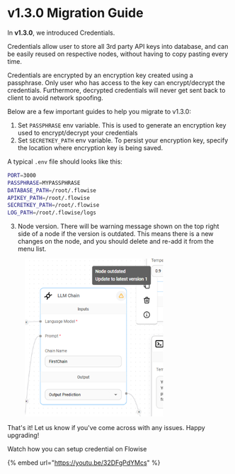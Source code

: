 # v1.3.0 Migration Guide

In **v1.3.0**, we introduced Credentials.

Credentials allow user to store all 3rd party API keys into database, and can be easily reused on respective nodes, without having to copy pasting every time.

Credentials are encrypted by an encryption key created using a passphrase. Only user who has access to the key can encrypt/decrypt the credentials. Furthermore, decrypted credentials will never get sent back to client to avoid network spoofing.

Below are a few important guides to help you migrate to v1.3.0:

1. Set `PASSPHRASE` env variable. This is used to generate an encryption key used to encrypt/decrypt your credentials
2. Set `SECRETKEY_PATH` env variable. To persist your encryption key, specify the location where encryption key is being saved.

A typical `.env` file should looks like this:

```sh
PORT=3000
PASSPHRASE=MYPASSPHRASE
DATABASE_PATH=/root/.flowise
APIKEY_PATH=/root/.flowise
SECRETKEY_PATH=/root/.flowise
LOG_PATH=/root/.flowise/logs
```

3. Node version. There will be warning message shown on the top right side of a node if the version is outdated. This means there is a new changes on the node, and you should delete and re-add it from the menu list.

<figure><img src="../.gitbook/assets/image (11) (1) (1) (1) (1).png" alt="" width="312"><figcaption></figcaption></figure>

That's it! Let us know if you've come across with any issues. Happy upgrading!

Watch how you can setup credential on Flowise

{% embed url="https://youtu.be/32DFgPdYMcs" %}
